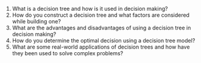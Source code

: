 1. What is a decision tree and how is it used in decision making?
2. How do you construct a decision tree and what factors are considered while building one?
3. What are the advantages and disadvantages of using a decision tree in decision making?
4. How do you determine the optimal decision using a decision tree model?
5. What are some real-world applications of decision trees and how have they been used to solve complex problems?